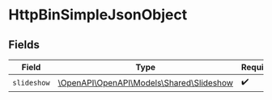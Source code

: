 # HttpBinSimpleJsonObject


## Fields

| Field                                                                        | Type                                                                         | Required                                                                     | Description                                                                  |
| ---------------------------------------------------------------------------- | ---------------------------------------------------------------------------- | ---------------------------------------------------------------------------- | ---------------------------------------------------------------------------- |
| `slideshow`                                                                  | [\OpenAPI\OpenAPI\Models\Shared\Slideshow](../../models/shared/Slideshow.md) | :heavy_check_mark:                                                           | N/A                                                                          |